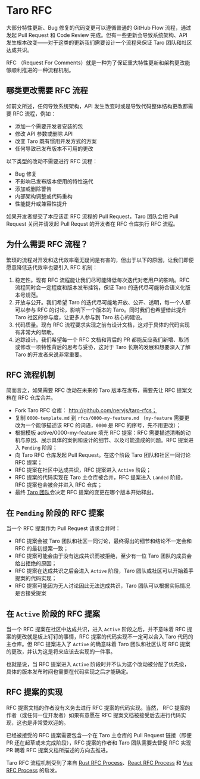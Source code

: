 # Taro RFC

大部分特性更新、Bug 修复的代码变更可以遵循普通的 GitHub Flow 流程，通过发起 Pull Request 和 Code Review 完成。但有一些更新会导致系统架构、API 发生根本改变——对于这类的更新我们需要设计一个流程来保证 Taro 团队和社区达成共识。

RFC （Request For Comments）就是一种为了保证重大特性更新和架构更改能够顺利推进的一种流程机制。

## 哪类更改需要 RFC 流程

如前文所述，任何导致系统架构，API 发生改变时或是导致代码整体结构更改都需要 RFC 流程，例如：

- 添加一个需要开发者安装的包
- 修改 API 参数或删除 API
- 改变 Taro 既有惯用开发方式的方案
- 任何导致已发布版本不可用的更改

以下类型的改动不需要进行 RFC 流程：

- Bug 修复
- 不影响已发布版本使用的特性迭代
- 添加或删除警告
- 内部架构调整或代码重构
- 性能提升或兼容性提升

如果开发者提交了本应该走 RFC 流程的 Pull Request，Taro 团队会把 Pull Request 关闭并请发起 Pull Requst 的开发者在 RFC 仓库执行 RFC 流程。

## 为什么需要 RFC 流程？

繁琐的流程对开发和迭代效率毫无疑问是有害的，但出于以下的原因，让我们即便愿意降低迭代效率也要引入 RFC 机制：

1. 稳定性。现有 RFC 流程能让我们尽可能降低每次迭代对老用户的影响。RFC 流程同时会一定程度和版本发布挂钩，保证 Taro 的迭代尽可能符合语义化版本号规范。
2. 开放与公开。我们希望 Taro 的迭代尽可能地开放、公开、透明，每一个人都可以参与 RFC 的讨论，影响下一个版本的 Taro。同时我们也希望借此提升 Taro 社区的参与度，让更多人参与到 Taro 核心的建设。
3. 代码质量。现有 RFC 流程要求实现之前有设计文档，这对于具体的代码实现有非常大的帮助。
4. 追踪设计。我们希望每一个 RFC 文档和背后的 PR 都能反应我们新增、取消或修改一项特性背后的思考与妥协，这对于 Taro 长期的发展和想要深入了解 Taro 的开发者来说非常重要。

## RFC 流程机制

简而言之，如果需要 RFC 改动在未来的 Taro 版本在发布，需要先让 RFC 提案文档在 RFC 仓库合并。

- Fork Taro RFC 仓库： http://github.com/nervjs/taro-rfcs；
- 复制 `0000-template.md` 到 `rfcs/0000-my-feature.md` （`my-feature` 需要更改为一个能够描述该 RFC 的词语，`0000` 是 RFC 的序号，先不用更改）；
- 根据模板 active/0000-my-feature 填充 RFC 提案：RFC 需要描述清晰的动机与原因、展示具体的案例和设计的细节、以及可能造成的问题。RFC 提案进入 `Pending` 阶段；
- 向 Taro RFC 仓库发起 Pull Request。在这个阶段 Taro 团队和社区一同讨论 RFC 提案；
- RFC 提案在社区中达成共识，RFC 提案进入 `Active` 阶段；
- RFC 提案的代码实现在 Taro 主仓库被合并，RFC 提案进入 `Landed` 阶段，RFC 提案也会被合并进入 RFC 仓库；
- 最终 [Taro 团队](https://nervjs.github.io/taro/docs/team)会决定 RFC 提案的变更在哪个版本开始释出。

## 在 `Pending` 阶段的 RFC 提案

当一个 RFC 提案作为 Pull Request 请求合并时：

- RFC 提案会被 Taro 团队和社区一同讨论，最终得出的细节和结论不一定会和 RFC 的最初提案一致；
- RFC 提案可能会由于没有达成共识而被拒绝，至少有一位 Taro 团队的成员会给出拒绝的原因；
- RFC 提案在达成共识之后会进入 `Active` 阶段，Taro 团队或社区可以开始着手提案的代码实现；
- RFC 提案可能因为无人讨论因此无法达成共识，Taro 团队可以根据实际情况是否接受提案

## 在 `Active` 阶段的 RFC 提案

当一个 RFC 提案在社区中达成共识，进入 `Active` 阶段之后，并不意味着 RFC 提案的更改就是板上钉钉的事情，RFC 提案的代码实现不一定可以合入 Taro 代码的主仓库。但 RFC 提案进入了 `Active` 的确意味着 Taro 团队和社区认可 RFC 提案的更改，并认为这是将来应该去实现的一件事。

也就是说，当 RFC 提案进入 `Active` 阶段时并不认为这个改动被分配了优先级，具体的版本发布时间也需要在代码实现之后才能确定。

## RFC 提案的实现

RFC 提案文档的作者没有义务去进行 RFC 提案的代码实现。当然， RFC 提案的作者（或任何一位开发者）如果有意愿在 RFC 提案文档被接受后去进行代码实现，这也是非常受欢迎的。

已经被接受的 RFC 提案需要包含一个在 Taro 主仓库的 Pull Request 链接（即便 PR 还在起草或未完成阶段），RFC 提案的作者和 Taro 团队需要去督促 RFC 实现 PR 朝着 RFC 提案文档所描述的方向去推进。

Taro RFC 流程机制受到了来自 [Rust RFC Process](https://github.com/rust-lang/rfcs)、[React RFC Process](https://github.com/reactjs/rfcs) 和 [Vue RFC Process](https://github.com/vuejs/rfcs) 的启发。
